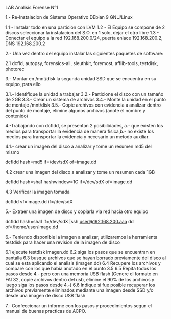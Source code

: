 LAB Analisis Forense N°1

1.- Re-Instalacion de Sistema Operativo DEbian 9 GNU/Linux 

1.1 - Instalar todo en una particion con LVM
1.2 - El Equipo se compone de 2 discos seleccionar la instalacion del S.O. en 1 solo, dejar el otro libre
1.3 - Conectar el equipo a la red 192.168.200.0/24, puerta enlace 192.168.200.2, DNS 192.168.200.2

2.- Una vez dentro del equipo instalar las siguientes paquetes de software:

2.1 dcfld, autopsy, forensics-all, sleuthkit, foremost, afflib-tools, testdisk, photorec

3.- Montar en /mnt/disk la segunda unidad SSD que se encuentra en su equipo, para ello

3.1.- Identifique la unidad a trabajar
3.2.- Particione el disco con un tamaño de 2GB
3.3.- Crear un sistema de archivos
3.4.- Monte la unidad en el punto de montaje /mnt/disk
3.5.- Copie archivos con evidencia a analizar dentro del punto de montaje, elimine algunos archivos (anote el nombre y contenido)

4.-Trabajando con dcfldd, se presentan 2 posibilidades, a.- que existen los medios para transportar la evidencia de manera fisica,b.- no existe los medios para transportar la evidencia y necesario un metodo auxiliar.

4.1.- crear un imagen del disco a analizar y tome un resumen md5 del mismo

dcfldd hash=md5 if=/dev/sdX of=image.dd

4.2 crear una imagen del disco a analizar y tome un resumen cada 1GB

dcfldd hash=sha1 hashwindow=1G if=/dev/sdX of=image.dd

4.3 Verificar la imagen tomada

dcfldd vf=image.dd if=/dev/sdX

5.- Extraer una imagen de disco y copiarla via red hacia otro equipo

dcfldd hash=sha1 if=/dev/sdX |ssh user@192.168.200.aaa dd of=/home/user/image.dd

6.- Teniendo disponible la imagen a analizar, utilizaremos la herramienta testdisk para hacer una revision de la imagen de disco

6.1 ejecute testdisk imagen.dd
6.2 siga los pasos que se encuentran en pantalla
6.3 busque archivos que se hayan borrado previamente del disco al cual se esta aplicando el analisis (imagen.dd)
6.4 Recupere los archivos y compare con los que habia anotado en el punto 3.5
6.5 Repita todos los pasos desde 4.- pero con una memoria USB flash (Genere el formato en FAT32, copie archivos dentro del usb, elimine el 90% de los archivos y luego siga los pasos desde 4.-)
6.6 Indique si fue posible recuperar los archivos previamente eliminados mediante una imagen desde SSD y/o desde una imagen de disco USB flash

7.- Confeccionar un informe con los pasos y procedimientos segun el manual de buenas practicas de ACPO.





